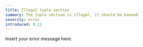 ```yaml
---
title: Illegal tuple section
summary: The tuple section is illegal, it should be banned
severity: error
introduced: 9.11
---
```


Insert your error message here.
